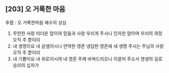 ## [203] 오 거룩한 마음

후렴 : 오 거룩한마음 예수의 성심
1) 무한한 사랑 미더운 맘이여 믿음과 사랑 우리게 주시니 인자한 맘이여 우리의 희망 오직 주 뿐이리
2) 내 생명이요 내 굳셈이시니 연약한 영혼 냉담한 영혼에 새 생명 주시는 주님의 사랑 오직 주 뿐이리
3) 내 기쁨이요 내 위로이시여 내 영혼 주께 바쳐드리오니 이끌어 주소서 영생의 길로 승리의 십자가
